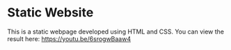 # Static Website
This is a static webpage developed using HTML and CSS.
You can view the result here: https://youtu.be/6srogwBaaw4
